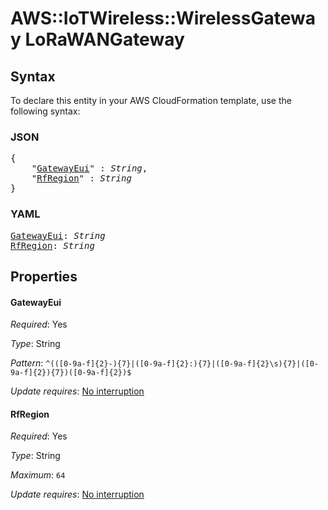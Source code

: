 # AWS::IoTWireless::WirelessGateway LoRaWANGateway

## Syntax

To declare this entity in your AWS CloudFormation template, use the following syntax:

### JSON

<pre>
{
    "<a href="#gatewayeui" title="GatewayEui">GatewayEui</a>" : <i>String</i>,
    "<a href="#rfregion" title="RfRegion">RfRegion</a>" : <i>String</i>
}
</pre>

### YAML

<pre>
<a href="#gatewayeui" title="GatewayEui">GatewayEui</a>: <i>String</i>
<a href="#rfregion" title="RfRegion">RfRegion</a>: <i>String</i>
</pre>

## Properties

#### GatewayEui

_Required_: Yes

_Type_: String

_Pattern_: <code>^(([0-9a-f]{2}-){7}|([0-9a-f]{2}:){7}|([0-9a-f]{2}\s){7}|([0-9a-f]{2}){7})([0-9a-f]{2})$</code>

_Update requires_: [No interruption](https://docs.aws.amazon.com/AWSCloudFormation/latest/UserGuide/using-cfn-updating-stacks-update-behaviors.html#update-no-interrupt)

#### RfRegion

_Required_: Yes

_Type_: String

_Maximum_: <code>64</code>

_Update requires_: [No interruption](https://docs.aws.amazon.com/AWSCloudFormation/latest/UserGuide/using-cfn-updating-stacks-update-behaviors.html#update-no-interrupt)

